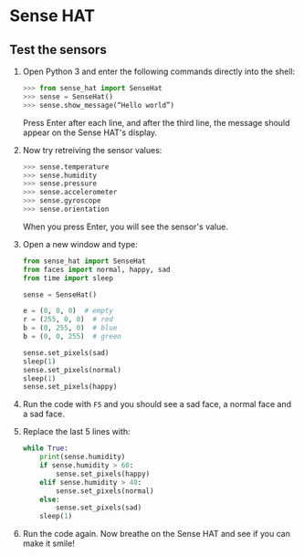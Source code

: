 # Sense HAT

## Test the sensors

1. Open Python 3 and enter the following commands directly into the shell:

    ```python
    >>> from sense_hat import SenseHat
    >>> sense = SenseHat()
    >>> sense.show_message(“Hello world”)
    ```

    Press Enter after each line, and after the third line, the message should appear on the Sense HAT's display.

1. Now try retreiving the sensor values:

    ```python
    >>> sense.temperature
    >>> sense.humidity
    >>> sense.pressure
    >>> sense.accelerometer
    >>> sense.gyroscope
    >>> sense.orientation
    ```

    When you press Enter, you will see the sensor's value.

1. Open a new window and type:

    ```python
    from sense_hat import SenseHat
    from faces import normal, happy, sad
    from time import sleep

    sense = SenseHat()

    e = (0, 0, 0)  # empty
    r = (255, 0, 0)  # red
    b = (0, 255, 0)  # blue
    b = (0, 0, 255)  # green

    sense.set_pixels(sad)
    sleep(1)
    sense.set_pixels(normal)
    sleep(1)
    sense.set_pixels(happy)
    ```

1. Run the code with `F5` and you should see a sad face, a normal face and a sad face.

1. Replace the last 5 lines with:

    ```python
    while True:
        print(sense.humidity)
        if sense.humidity > 60:
            sense.set_pixels(happy)
        elif sense.humidity > 40:
            sense.set_pixels(normal)
        else:
            sense.set_pixels(sad)
        sleep(1)
    ```

1. Run the code again. Now breathe on the Sense HAT and see if you can make it smile!
